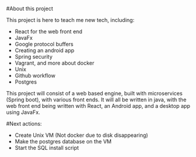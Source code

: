 #About this project

This project is here to teach me new tech, including:

* React for the web front end
* JavaFx
* Google protocol buffers
* Creating an android app
* Spring security
* Vagrant, and more about docker
* Unix
* Github workflow
* Postgres

This project will consist of a web based engine, built with microservices (Spring boot), with various front ends. It will all be written in java, with the web front end being written with React, an Android app, and a desktop app using JavaFx.

#Next actions:
* Create Unix VM (Not docker due to disk disappearing)
* Make the postgres database on the VM
* Start the SQL install script

